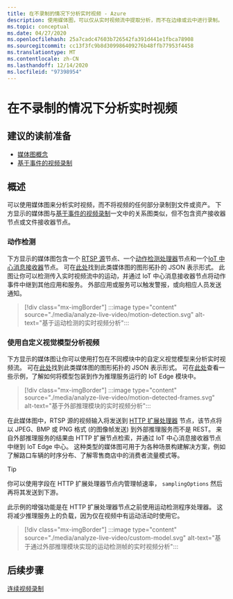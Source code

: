 ```yaml
---
title: 在不录制的情况下分析实时视频 - Azure
description: 使用媒体图，可以仅从实时视频流中提取分析，而不在边缘或云中进行录制。 本文讨论了这一概念。
ms.topic: conceptual
ms.date: 04/27/2020
ms.openlocfilehash: 25a7cadc47603b726542fa391d441e1fbca78908
ms.sourcegitcommit: cc13f3fc9b8d309986409276b48ffb77953f4458
ms.translationtype: MT
ms.contentlocale: zh-CN
ms.lasthandoff: 12/14/2020
ms.locfileid: "97398954"
---
```

# <a name="analyzing-live-video-without-any-recording"></a>在不录制的情况下分析实时视频

## <a name="suggested-pre-reading"></a>建议的读前准备 

* [媒体图概念](media-graph-concept.md)
* [基于事件的视频录制](event-based-video-recording-concept.md)

## <a name="overview"></a>概述  

可以使用媒体图来分析实时视频，而不将视频的任何部分录制到文件或资产。 下方显示的媒体图与[基于事件的视频录制](event-based-video-recording-concept.md)一文中的关系图类似，但不包含资产接收器节点或文件接收器节点。

### <a name="motion-detection"></a>动作检测

下方显示的媒体图包含一个 [RTSP 源](media-graph-concept.md#rtsp-source)节点、一个[动作检测处理器](media-graph-concept.md#motion-detection-processor)节点和一个[IoT 中心消息接收器](media-graph-concept.md#iot-hub-message-sink)节点。 可在[此处](https://github.com/Azure/live-video-analytics/blob/master/MediaGraph/topologies/motion-detection/topology.json)找到此类媒体图的图形拓扑的 JSON 表示形式。 此图让你可以检测传入实时视频流中的运动，并通过 IoT 中心消息接收器节点将动作事件中继到其他应用和服务。 外部应用或服务可以触发警报，或向相应人员发送通知。

> [!div class="mx-imgBorder"]
> :::image type="content" source="./media/analyze-live-video/motion-detection.svg" alt-text="基于运动检测的实时视频分析":::

### <a name="analyzing-video-using-a-custom-vision-model"></a>使用自定义视觉模型分析视频 

下方显示的媒体图让你可以使用打包在不同模块中的自定义视觉模型来分析实时视频流。 可在[此处](https://github.com/Azure/live-video-analytics/blob/master/MediaGraph/topologies/httpExtension/topology.json)找到此类媒体图的图形拓扑的 JSON 表示形式。 可在[此处](https://github.com/Azure/live-video-analytics/tree/master/utilities/video-analysis)查看一些示例，了解如何将模型包装到作为推理服务运行的 IoT Edge 模块中。

> [!div class="mx-imgBorder"]
> :::image type="content" source="./media/analyze-live-video/motion-detected-frames.svg" alt-text="基于外部推理模块的实时视频分析":::

在此媒体图中，RTSP 源的视频输入将发送到 [HTTP 扩展处理器](media-graph-concept.md#http-extension-processor) 节点，该节点将以 JPEG、BMP 或 PNG 格式 (的图像帧发送) 到外部推理服务而不是 REST。 来自外部推理服务的结果由 HTTP 扩展节点检索，并通过 IoT 中心消息接收器节点中继到 IoT Edge 中心。 这种类型的媒体图可用于为各种场景构建解决方案，例如了解路口车辆的时序分布、了解零售商店中的消费者流量模式等。
>[!TIP]
> 你可以使用字段在 HTTP 扩展处理器节点内管理帧速率， `samplingOptions` 然后再将其发送到下游。

此示例的增强功能是在 HTTP 扩展处理器节点之前使用运动检测程序处理器。 这将减少推理服务上的负载，因为仅在视频中有运动活动时使用它。

> [!div class="mx-imgBorder"]
> :::image type="content" source="./media/analyze-live-video/custom-model.svg" alt-text="基于通过外部推理模块实现的运动检测帧的实时视频分析":::

## <a name="next-steps"></a>后续步骤

[连续视频录制](continuous-video-recording-concept.md)
